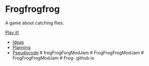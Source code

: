 # Frogfrogfrog

A game about catching flies.

[Play it!](https://pippinbarr.github.io/cart253-examples/topics/making/frogfrogfrog/index.html)

- [Ideas](./ideas.md)
- [Planning](./planning.md)
- [Pseudocode](./pseudocode.md)
#   f r o g F r o g F o r g M o d J a m  
 #   F r o g F r o g F r o g M o d J a m  
 #   F r o g F r o g F r o g M o d J a m  
 #   F r o g - . g i t h u b . i o  
 